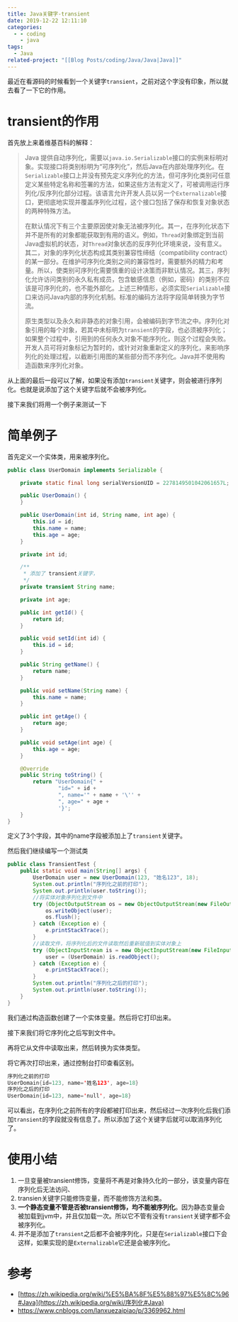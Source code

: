 ```yaml
---
title: Java关键字-transient
date: 2019-12-22 12:11:10
categories:
  - - coding
    - java
tags:
  - Java
related-project: "[[Blog Posts/coding/Java/Java|Java]]"
---
```


最近在看源码的时候看到一个关键字`transient`，之前对这个字没有印象，所以就去看了一下它的作用。

# transient的作用

首先放上来着维基百科的解释：

> Java 提供自动序列化，需要以`java.io.Serializable`接口的实例来标明对象。实现接口将类别标明为“可序列化”，然后Java在内部处理序列化。在`Serializable`接口上并没有预先定义序列化的方法，但可序列化类别可任意定义某些特定名称和签署的方法，如果这些方法有定义了，可被调用运行序列化/反序列化部分过程。该语言允许开发人员以另一个`Externalizable`接口，更彻底地实现并覆盖序列化过程，这个接口包括了保存和恢复对象状态的两种特殊方法。
>
> 在默认情况下有三个主要原因使对象无法被序列化。其一，在序列化状态下并不是所有的对象都能获取到有用的语义。例如，`Thread`对象绑定到当前Java虚拟机的状态，对`Thread`对象状态的反序列化环境来说，没有意义。其二，对象的序列化状态构成其类别兼容性缔结（compatibility contract）的某一部分。在维护可序列化类别之间的兼容性时，需要额外的精力和考量。所以，使类别可序列化需要慎重的设计决策而非默认情况。其三，序列化允许访问类别的永久私有成员，包含敏感信息（例如，密码）的类别不应该是可序列化的，也不能外部化。上述三种情形，必须实现`Serializable`接口来访问Java内部的序列化机制。标准的编码方法将字段简单转换为字节流。
>
> 原生类型以及永久和非静态的对象引用，会被编码到字节流之中。序列化对象引用的每个对象，若其中未标明为`transient`的字段，也必须被序列化；如果整个过程中，引用到的任何永久对象不能序列化，则这个过程会失败。开发人员可将对象标记为暂时的，或针对对象重新定义的序列化，来影响序列化的处理过程，以截断引用图的某些部分而不序列化。Java并不使用构造函数来序列化对象。

从上面的最后一段可以了解，如果没有添加`transient`关键字，则会被进行序列化。也就是说添加了这个关键字后就不会被序列化。

接下来我们将用一个例子来测试一下

<!--more-->

# 简单例子

首先定义一个实体类，用来被序列化。

```java
public class UserDomain implements Serializable {

	private static final long serialVersionUID = 2278149501042061657L;

	public UserDomain() {
	}

	public UserDomain(int id, String name, int age) {
		this.id = id;
		this.name = name;
		this.age = age;
	}

	private int id;

	/**
	 * 添加了 transient关键字，
	 */
	private transient String name;

	private int age;

	public int getId() {
		return id;
	}

	public void setId(int id) {
		this.id = id;
	}

	public String getName() {
		return name;
	}

	public void setName(String name) {
		this.name = name;
	}

	public int getAge() {
		return age;
	}

	public void setAge(int age) {
		this.age = age;
	}

	@Override
	public String toString() {
		return "UserDomain{" +
				"id=" + id +
				", name='" + name + '\'' +
				", age=" + age +
				'}';
	}
}
```

定义了3个字段，其中的name字段被添加上了`transient`关键字。

然后我们继续编写一个测试类

```java
public class TransientTest {
	public static void main(String[] args) {
		UserDomain user = new UserDomain(123, "姓名123", 18);
		System.out.println("序列化之前的打印");
		System.out.println(user.toString());
		//将实体对象序列化到文件中
		try (ObjectOutputStream os = new ObjectOutputStream(new FileOutputStream("user.txt"))) {
			os.writeObject(user);
			os.flush();
		} catch (Exception e) {
			e.printStackTrace();
		}
		//读取文件，将序列化后的文件读取然后重新赋值到实体对象上
		try (ObjectInputStream is = new ObjectInputStream(new FileInputStream("user.txt"))) {
			user = (UserDomain) is.readObject();
		} catch (Exception e) {
			e.printStackTrace();
		}
		System.out.println("序列化之后的打印");
		System.out.println(user.toString());
	}
}
```

我们通过构造函数创建了一个实体变量。然后将它打印出来。

接下来我们将它序列化之后写到文件中。

再将它从文件中读取出来，然后转换为实体类型。

将它再次打印出来，通过控制台打印查看区别。

```java
序列化之前的打印
UserDomain{id=123, name='姓名123', age=18}
序列化之后的打印
UserDomain{id=123, name='null', age=18}
```

可以看出，在序列化之前所有的字段都被打印出来，然后经过一次序列化后我们添加`transient`的字段就没有信息了。所以添加了这个关键字后就可以取消序列化了。

# 使用小结

1. 一旦变量被transient修饰，变量将不再是对象持久化的一部分，该变量内容在序列化后无法访问、
2. transien关键字只能修饰变量，而不能修饰方法和类。
3. **一个静态变量不管是否被transient修饰，均不能被序列化**。因为静态变量会被加载到jvm中，并且仅加载一次。所以它不管有没有`transient`关键字都不会被序列化。
4. 并不是添加了`transient`之后都不会被序列化，只是在`Serializable`接口下会这样，如果实现的是`Externalizable`它还是会被序列化。

# 参考

- [https://zh.wikipedia.org/wiki/%E5%BA%8F%E5%88%97%E5%8C%96#Java](https://zh.wikipedia.org/wiki/序列化#Java)
- https://www.cnblogs.com/lanxuezaipiao/p/3369962.html
